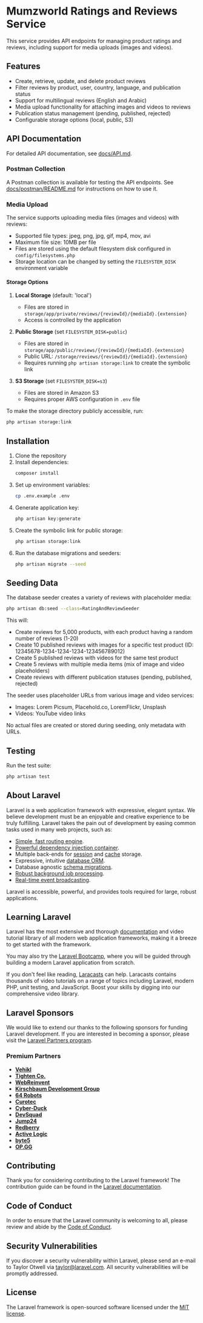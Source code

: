 # Mumzworld Ratings and Reviews Service

This service provides API endpoints for managing product ratings and reviews, including support for media uploads (images and videos).

## Features

- Create, retrieve, update, and delete product reviews
- Filter reviews by product, user, country, language, and publication status
- Support for multilingual reviews (English and Arabic)
- Media upload functionality for attaching images and videos to reviews
- Publication status management (pending, published, rejected)
- Configurable storage options (local, public, S3)

## API Documentation

For detailed API documentation, see [docs/API.md](docs/API.md).

### Postman Collection

A Postman collection is available for testing the API endpoints. See [docs/postman/README.md](docs/postman/README.md) for instructions on how to use it.

### Media Upload

The service supports uploading media files (images and videos) with reviews:

- Supported file types: jpeg, png, jpg, gif, mp4, mov, avi
- Maximum file size: 10MB per file
- Files are stored using the default filesystem disk configured in `config/filesystems.php`
- Storage location can be changed by setting the `FILESYSTEM_DISK` environment variable

#### Storage Options

1. **Local Storage** (default: 'local')
   - Files are stored in `storage/app/private/reviews/{reviewId}/{mediaId}.{extension}`
   - Access is controlled by the application

2. **Public Storage** (set `FILESYSTEM_DISK=public`)
   - Files are stored in `storage/app/public/reviews/{reviewId}/{mediaId}.{extension}`
   - Public URL: `/storage/reviews/{reviewId}/{mediaId}.{extension}`
   - Requires running `php artisan storage:link` to create the symbolic link

3. **S3 Storage** (set `FILESYSTEM_DISK=s3`)
   - Files are stored in Amazon S3
   - Requires proper AWS configuration in `.env` file

To make the storage directory publicly accessible, run:

```bash
php artisan storage:link
```

## Installation

1. Clone the repository
2. Install dependencies:
   ```bash
   composer install
   ```
3. Set up environment variables:
   ```bash
   cp .env.example .env
   ```
4. Generate application key:
   ```bash
   php artisan key:generate
   ```
5. Create the symbolic link for public storage:
   ```bash
   php artisan storage:link
   ```
6. Run the database migrations and seeders:
   ```bash
   php artisan migrate --seed
   ```

## Seeding Data

The database seeder creates a variety of reviews with placeholder media:

```bash
php artisan db:seed --class=RatingAndReviewSeeder
```

This will:
- Create reviews for 5,000 products, with each product having a random number of reviews (1-20)
- Create 10 published reviews with images for a specific test product (ID: 12345678-1234-1234-1234-123456789012)
- Create 5 published reviews with videos for the same test product
- Create 5 reviews with multiple media items (mix of image and video placeholders)
- Create reviews with different publication statuses (pending, published, rejected)

The seeder uses placeholder URLs from various image and video services:
- Images: Lorem Picsum, Placehold.co, LoremFlickr, Unsplash
- Videos: YouTube video links

No actual files are created or stored during seeding, only metadata with URLs.

## Testing

Run the test suite:

```bash
php artisan test
```

## About Laravel

Laravel is a web application framework with expressive, elegant syntax. We believe development must be an enjoyable and creative experience to be truly fulfilling. Laravel takes the pain out of development by easing common tasks used in many web projects, such as:

- [Simple, fast routing engine](https://laravel.com/docs/routing).
- [Powerful dependency injection container](https://laravel.com/docs/container).
- Multiple back-ends for [session](https://laravel.com/docs/session) and [cache](https://laravel.com/docs/cache) storage.
- Expressive, intuitive [database ORM](https://laravel.com/docs/eloquent).
- Database agnostic [schema migrations](https://laravel.com/docs/migrations).
- [Robust background job processing](https://laravel.com/docs/queues).
- [Real-time event broadcasting](https://laravel.com/docs/broadcasting).

Laravel is accessible, powerful, and provides tools required for large, robust applications.

## Learning Laravel

Laravel has the most extensive and thorough [documentation](https://laravel.com/docs) and video tutorial library of all modern web application frameworks, making it a breeze to get started with the framework.

You may also try the [Laravel Bootcamp](https://bootcamp.laravel.com), where you will be guided through building a modern Laravel application from scratch.

If you don't feel like reading, [Laracasts](https://laracasts.com) can help. Laracasts contains thousands of video tutorials on a range of topics including Laravel, modern PHP, unit testing, and JavaScript. Boost your skills by digging into our comprehensive video library.

## Laravel Sponsors

We would like to extend our thanks to the following sponsors for funding Laravel development. If you are interested in becoming a sponsor, please visit the [Laravel Partners program](https://partners.laravel.com).

### Premium Partners

- **[Vehikl](https://vehikl.com/)**
- **[Tighten Co.](https://tighten.co)**
- **[WebReinvent](https://webreinvent.com/)**
- **[Kirschbaum Development Group](https://kirschbaumdevelopment.com)**
- **[64 Robots](https://64robots.com)**
- **[Curotec](https://www.curotec.com/services/technologies/laravel/)**
- **[Cyber-Duck](https://cyber-duck.co.uk)**
- **[DevSquad](https://devsquad.com/hire-laravel-developers)**
- **[Jump24](https://jump24.co.uk)**
- **[Redberry](https://redberry.international/laravel/)**
- **[Active Logic](https://activelogic.com)**
- **[byte5](https://byte5.de)**
- **[OP.GG](https://op.gg)**

## Contributing

Thank you for considering contributing to the Laravel framework! The contribution guide can be found in the [Laravel documentation](https://laravel.com/docs/contributions).

## Code of Conduct

In order to ensure that the Laravel community is welcoming to all, please review and abide by the [Code of Conduct](https://laravel.com/docs/contributions#code-of-conduct).

## Security Vulnerabilities

If you discover a security vulnerability within Laravel, please send an e-mail to Taylor Otwell via [taylor@laravel.com](mailto:taylor@laravel.com). All security vulnerabilities will be promptly addressed.

## License

The Laravel framework is open-sourced software licensed under the [MIT license](https://opensource.org/licenses/MIT).
